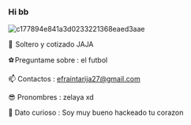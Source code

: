### Hi  bb
![c177894e841a3d0233221368eaed3aae](https://user-images.githubusercontent.com/127448518/228673957-9568c087-34bf-43e9-a89c-413c414e39ce.gif)






🥰  Soltero y cotizado JAJA

 ⚽ Preguntame sobre : el futbol

📫 Contactos : efraintarija27@gmail.com

😎 Pronombres : zelaya xd

🙈 Dato curioso : Soy muy bueno hackeado tu corazon
